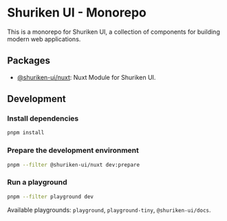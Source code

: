 # Shuriken UI - Monorepo

This is a monorepo for Shuriken UI, a collection of components for building modern web applications.

## Packages

- [@shuriken-ui/nuxt](./packages/nuxt/README.md): Nuxt Module for Shuriken UI.

## Development

### Install dependencies

```bash
pnpm install
```

### Prepare the development environment

```bash
pnpm --filter @shuriken-ui/nuxt dev:prepare
```

### Run a playground

```bash
pnpm --filter playground dev
```

Available playgrounds: `playground`, `playground-tiny`, `@shuriken-ui/docs`.
